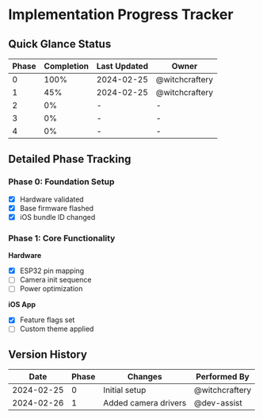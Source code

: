 # Implementation Progress Tracker

## Quick Glance Status
| Phase | Completion | Last Updated | Owner |
|-------|------------|--------------|-------|
| 0 | 100% | 2024-02-25 | @witchcraftery |
| 1 | 45% | 2024-02-25 | @witchcraftery |
| 2 | 0% | - | - |
| 3 | 0% | - | - |
| 4 | 0% | - | - |

## Detailed Phase Tracking

### Phase 0: Foundation Setup
- [x] Hardware validated
- [x] Base firmware flashed
- [x] iOS bundle ID changed

### Phase 1: Core Functionality
**Hardware**  
- [x] ESP32 pin mapping
- [ ] Camera init sequence
- [ ] Power optimization

**iOS App**  
- [x] Feature flags set
- [ ] Custom theme applied

## Version History
| Date | Phase | Changes | Performed By |
|------|-------|---------|--------------|
| 2024-02-25 | 0 | Initial setup | @witchcraftery |
| 2024-02-26 | 1 | Added camera drivers | @dev-assist |
